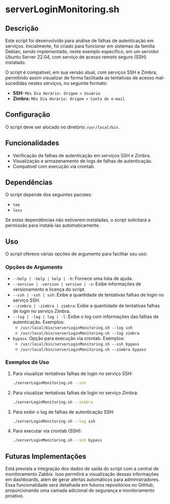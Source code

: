 # serverLoginMonitoring.sh

## Descrição
Este script foi desenvolvido para análise de falhas de autenticação em serviços. Inicialmente, foi criado para funcionar em sistemas da família Debian, sendo implementado, neste exemplo específico, em um servidor Ubuntu Server 22.04, com serviço de acesso remoto seguro (SSH) instalado.

O script é compatível, em sua versão atual, com serviços SSH e Zimbra, permitindo assim visualizar de forma facilitada as tentativas de acesso mal-sucedidas nestes serviços, no seguinte formato:
- **SSH:** `Mês Dia Horário: Origem > Usuário`
- **Zimbra:** `Mês Dia Horário: Origem > Conta de e-mail`

## Configuração
O script deve ser alocado no diretório `/usr/local/bin`.

## Funcionalidades
- Verificação de falhas de autenticação em serviços SSH e Zimbra.
- Visualização e armazenamento de logs de falhas de autenticação.
- Compatível com execução via crontab.

## Dependências
O script depende dos seguintes pacotes:
- `tee`
- `less`

Se estas dependências não estiverem instaladas, o script solicitará a permissão para instalá-las automaticamente.

## Uso
O script oferece várias opções de argumento para facilitar seu uso:

### Opções de Argumento
- `--help | -help | help | -h`:
  Fornece uma lista de ajuda.
- `--version | -version | version | -v`:
  Exibe informações de versionamento e licença do script.
- `--ssh | -ssh | ssh`:
  Exibe a quantidade de tentativas falhas de login no serviço SSH.
- `--zimbra | -zimbra | zimbra`:
  Exibe a quantidade de tentativas falhas de login no serviço Zimbra.
- `--log | -log | log | -l`:
  Exibe o log com informações das falhas de autenticação.
  Exemplos:
  - `/usr/local/bin/serverLoginMonitoring.sh --log ssh`
  - `/usr/local/bin/serverLoginMonitoring.sh --log zimbra`
- `bypass`:
  Opção para execução via crontab.
  Exemplos:
  - `/usr/local/bin/serverLoginMonitoring.sh --ssh bypass`
  - `/usr/local/bin/serverLoginMonitoring.sh --zimbra bypass`

### Exemplos de Uso
1. Para visualizar tentativas falhas de login no serviço SSH:
    ```bash
    ./serverLoginMonitoring.sh --ssh
    ```
2. Para visualizar tentativas falhas de login no serviço Zimbra:
    ```bash
    ./serverLoginMonitoring.sh --zimbra
    ```
3. Para exibir o log de falhas de autenticação SSH:
    ```bash
    ./serverLoginMonitoring.sh --log ssh
    ```
4. Para executar via crontab (SSH):
    ```bash
    ./serverLoginMonitoring.sh --ssh bypass
    ```

## Futuras Implementações
Está prevista a integração dos dados de saída do script com a central de monitoramento Zabbix. Isso permitirá a visualização dessas informações em dashboards, além de gerar alertas automáticos para administradores. Essa funcionalidade será detalhada em futuros repositórios no GitHub, proporcionando uma camada adicional de segurança e monitoramento proativo.

